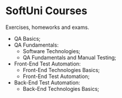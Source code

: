 # SoftUni Courses
 Exercises, homeworks and exams.

- QA Basics;
- QA Fundamentals:
   - Software Technologies;
   - QA Fundamentals and Manual Testing;
- Front-End Test Automation:
   - Front-End Technologies Basics;
   - Front-End Test Automation;
- Back-End Test Automation:
   - Back-End Technologies Basics;
